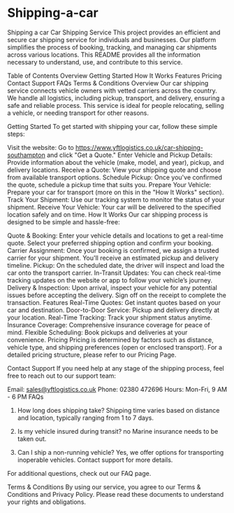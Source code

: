 # Shipping-a-car
Shipping a car 
Car Shipping Service
This project provides an efficient and secure car shipping service for individuals and businesses. Our platform simplifies the process of booking, tracking, and managing car shipments across various locations. This README provides all the information necessary to understand, use, and contribute to this service.

Table of Contents
Overview
Getting Started
How It Works
Features
Pricing
Contact Support
FAQs
Terms & Conditions
Overview
Our car shipping service connects vehicle owners with vetted carriers across the country. We handle all logistics, including pickup, transport, and delivery, ensuring a safe and reliable process. This service is ideal for people relocating, selling a vehicle, or needing transport for other reasons.

Getting Started
To get started with shipping your car, follow these simple steps:

Visit the website: Go to https://www.yftlogistics.co.uk/car-shipping-southampton and click "Get a Quote."
Enter Vehicle and Pickup Details: Provide information about the vehicle (make, model, and year), pickup, and delivery locations.
Receive a Quote: View your shipping quote and choose from available transport options.
Schedule Pickup: Once you've confirmed the quote, schedule a pickup time that suits you.
Prepare Your Vehicle: Prepare your car for transport (more on this in the "How It Works" section).
Track Your Shipment: Use our tracking system to monitor the status of your shipment.
Receive Your Vehicle: Your car will be delivered to the specified location safely and on time.
How It Works
Our car shipping process is designed to be simple and hassle-free:

Quote & Booking: Enter your vehicle details and locations to get a real-time quote. Select your preferred shipping option and confirm your booking.
Carrier Assignment: Once your booking is confirmed, we assign a trusted carrier for your shipment. You'll receive an estimated pickup and delivery timeline.
Pickup: On the scheduled date, the driver will inspect and load the car onto the transport carrier.
In-Transit Updates: You can check real-time tracking updates on the website or app to follow your vehicle’s journey.
Delivery & Inspection: Upon arrival, inspect your vehicle for any potential issues before accepting the delivery. Sign off on the receipt to complete the transaction.
Features
Real-Time Quotes: Get instant quotes based on your car and destination.
Door-to-Door Service: Pickup and delivery directly at your location.
Real-Time Tracking: Track your shipment status anytime.
Insurance Coverage: Comprehensive insurance coverage for peace of mind.
Flexible Scheduling: Book pickups and deliveries at your convenience.
Pricing
Pricing is determined by factors such as distance, vehicle type, and shipping preferences (open or enclosed transport). For a detailed pricing structure, please refer to our Pricing Page.

Contact Support
If you need help at any stage of the shipping process, feel free to reach out to our support team:

Email: sales@yftlogistics.co.uk
Phone: 02380 472696
Hours: Mon-Fri, 9 AM - 6 PM
FAQs
1. How long does shipping take?
Shipping time varies based on distance and location, typically ranging from 1 to 7 days.

2. Is my vehicle insured during transit?
no Marine insurance needs to be taken out.

3. Can I ship a non-running vehicle?
Yes, we offer options for transporting inoperable vehicles. Contact support for more details.

For additional questions, check out our FAQ page.

Terms & Conditions
By using our service, you agree to our Terms & Conditions and Privacy Policy. Please read these documents to understand your rights and obligations.
